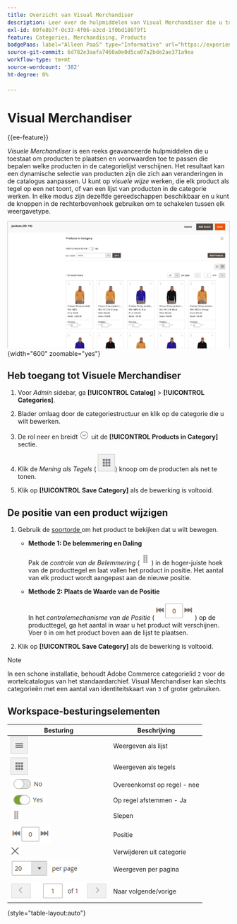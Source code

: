 ```yaml
---
title: Overzicht van Visual Merchandiser
description: Leer over de hulpmiddelen van Visual Merchandiser die u toestaan om producten te plaatsen en te bepalen welke producten in de categorielijst verschijnen.
exl-id: 00fe8b7f-0c33-4f06-a3cd-1f0bd18079f1
feature: Categories, Merchandising, Products
badgePaas: label="Alleen PaaS" type="Informative" url="https://experienceleague.adobe.com/nl/docs/commerce/user-guides/product-solutions" tooltip="Is alleen van toepassing op Adobe Commerce op Cloud-projecten (door Adobe beheerde PaaS-infrastructuur) en op projecten in het veld."
source-git-commit: 6d782e3aafa7460a0e0d5ca07a2bde2ae371a9ea
workflow-type: tm+mt
source-wordcount: '382'
ht-degree: 0%

---
```


# Visual Merchandiser

{{ee-feature}}

_Visuele Merchandiser_ is een reeks geavanceerde hulpmiddelen die u toestaat om producten te plaatsen en voorwaarden toe te passen die bepalen welke producten in de categorielijst verschijnen. Het resultaat kan een dynamische selectie van producten zijn die zich aan veranderingen in de catalogus aanpassen. U kunt op _visuele wijze_ werken, die elk product als tegel op een net toont, of van een lijst van producten in de categorie werken. In elke modus zijn dezelfde gereedschappen beschikbaar en u kunt de knoppen in de rechterbovenhoek gebruiken om te schakelen tussen elk weergavetype.

![ de producten van de Categorie in tegelmening ](./assets/category-products-visual-with-stock.png){width="600" zoomable="yes"}

## Heb toegang tot Visuele Merchandiser

1. Voor _Admin_ sidebar, ga **[!UICONTROL Catalog]** > **[!UICONTROL Categories]**.

1. Blader omlaag door de categoriestructuur en klik op de categorie die u wilt bewerken.

1. De rol neer en breidt ![ selecteur van de Uitbreiding ](../assets/icon-display-expand.png) uit de **[!UICONTROL Products in Category]** sectie.

1. Klik de _Mening als Tegels_ ( ![ Mening als tegels ](../assets/icon-view-tiles.png)) knoop om de producten als net te tonen.

1. Klik op **[!UICONTROL Save Category]** als de bewerking is voltooid.

## De positie van een product wijzigen

1. Gebruik de [ soortorde ](../catalog/navigation-product-listings.md) om het product te bekijken dat u wilt bewegen.

   - **Methode 1: De belemmering en Daling**

     Pak de _controle van de Belemmering_ (![ het pictogram van de Belemmering ](../assets/icon-move.png)) in de hoger-juiste hoek van de producttegel en laat vallen het product in positie. Het aantal van elk product wordt aangepast aan de nieuwe positie.

   - **Methode 2: Plaats de Waarde van de Positie**

     In het _controlemechanisme van de Positie_ (![ gebied van de Positie ](../assets/control-position.png)) op de producttegel, ga het aantal in waar u het product wilt verschijnen. Voer `0` in om het product boven aan de lijst te plaatsen.

1. Klik op **[!UICONTROL Save Category]** als de bewerking is voltooid.

>[!NOTE]
>
>In een schone installatie, behoudt Adobe Commerce categorielid `2` voor de wortelcatalogus van het standaardarchief. Visual Merchandiser kan slechts categorieën met een aantal van identiteitskaart van `3` of groter gebruiken.

## Workspace-besturingselementen

| Besturing | Beschrijving |
|--- |--- |
| ![ het lijstpictogram van de Mening ](../assets/icon-view-list.png) | Weergeven als lijst |
| ![ Mening als tegelpictogram ](../assets/icon-view-tiles.png) | Weergeven als tegels |
| ![ Gelijke door regelknevel - geen ](../assets/toggle-no.png) | Overeenkomst op regel - nee |
| ![ Gelijke door regelknevel - ja ](../assets/toggle-yes.png) | Op regel afstemmen - Ja |
| ![ pictogram van de Beweging ](../assets/icon-move.png) | Slepen |
| ![ controlemechanisme van de Positie ](../assets/control-position.png) | Positie |
| ![ verwijder uit categoriepictogram ](../assets/icon-delete-x.png) | Verwijderen uit categorie |
| ![ Punten per paginacontrole ](../assets/control-items-per-page.png) | Weergeven per pagina |
| ![ de paginavertoning van de Verandering ](../assets/control-page-display.png) | Naar volgende/vorige |

{style="table-layout:auto"}
